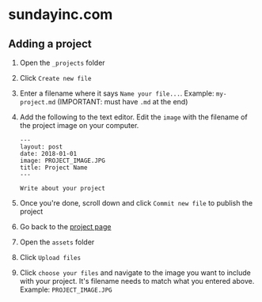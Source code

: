 # sundayinc.com

## Adding a project

1. Open the `_projects` folder
2. Click `Create new file`
3. Enter a filename where it says `Name your file...`. Example: `my-project.md` (IMPORTANT: must have `.md` at the end)
4. Add the following to the text editor. Edit the `image` with the filename of the project image on your computer.
   
   ```
   ---
   layout: post
   date: 2018-01-01
   image: PROJECT_IMAGE.JPG
   title: Project Name
   ---
   
   Write about your project
   ```

5. Once you're done, scroll down and click `Commit new file` to publish the project
6. Go back to the [project page](https://github.com/sundayinc/sundayinc.github.io)
7. Open the `assets` folder
8. Click `Upload files`
9. Click `choose your files` and navigate to the image you want to include with your project. It's filename needs to match what you entered above. Example: `PROJECT_IMAGE.JPG`